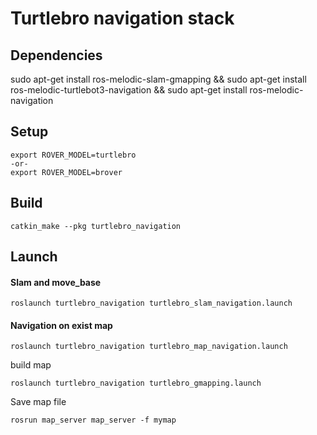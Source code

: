 # Turtlebro navigation stack

## Dependencies
sudo apt-get install ros-melodic-slam-gmapping && sudo apt-get install ros-melodic-turtlebot3-navigation && sudo apt-get install ros-melodic-navigation

## Setup

```
export ROVER_MODEL=turtlebro
-or-
export ROVER_MODEL=brover
```



## Build

```
catkin_make --pkg turtlebro_navigation
```

## Launch

#### Slam and move_base 
```
roslaunch turtlebro_navigation turtlebro_slam_navigation.launch
```

#### Navigation on exist map 
```
roslaunch turtlebro_navigation turtlebro_map_navigation.launch
```

build map
```
roslaunch turtlebro_navigation turtlebro_gmapping.launch
```

Save map file
```
rosrun map_server map_server -f mymap
```
